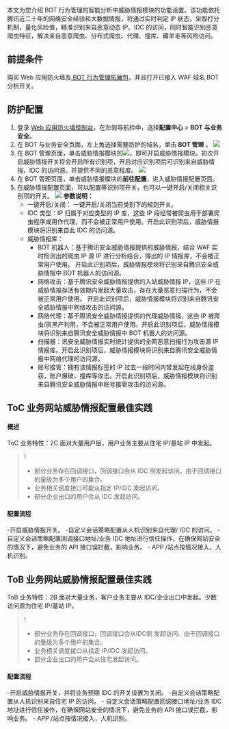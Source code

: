 本文为您介绍 BOT 行为管理的智能分析中威胁情报模块的功能设置。该功能依托腾讯近二十年的网络安全经验和大数据情报，将通过实时判定 IP 状态，采取打分机制，量化风险值，精准识别来自恶意动态 IP、IDC 的访问，同时智能识别恶意爬虫特征，解决来自恶意爬虫、分布式爬虫、代理、撞库、薅羊毛等风险访问。

## 前提条件
购买  Web 应用防火墙及[ BOT 行为管理拓展包](https://cloud.tencent.com/document/product/627/11730#bot-.E8.A1.8C.E4.B8.BA.E7.AE.A1.E7.90.86.E4.BB.B7.E6.A0.BC.E8.AF.B4.E6.98.8E)，并且打开已接入 WAF 域名 BOT 分析开关。

## 防护配置
1. 登录 [Web 应用防火墙控制台](https://console.cloud.tencent.com/guanjia/tea-botconfig)，在左侧导航栏中，选择**配置中心** > **BOT 与业务安全**。
2. 在 BOT 与业务安全页面，左上角选择需要防护的域名，单击 **BOT 管理** 。
![](https://qcloudimg.tencent-cloud.cn/raw/6ebbdba50530929ed734fc9743584008.png)
3. 在 BOT 管理页面，单击威胁情报模块的![](https://qcloudimg.tencent-cloud.cn/raw/f3f8be1cf90fd16cb762064d1bc2bf57.png)，即可开启威胁情报模块。初次开启威胁情报开关将会开启所有识别项，开启对应识别项后可识别来自威胁情报、IDC 的访问源。并提供不同的恶意程度。
![](https://qcloudimg.tencent-cloud.cn/raw/82874ee48b9ddf18339694a99d39ca4c.png)
4. 在 BOT 管理页面，单击威胁情报模块的**前往配置**，进入威胁情报配置页面。
5. 在威胁情报配置页面，可以配置等识别项开关，也可以一键开启/关闭相关识别项的开关。
![](https://qcloudimg.tencent-cloud.cn/raw/86d36aba83426fbb2209f99c6d652ac4.png)
   **参数说明：**
   - 一键开启/关闭：  一键开启/关闭当前类别下的规则开关。
   - IDC 类型：IP 归属于对应类型的 IP 库，这些 IP 段经常被爬虫用于部署爬虫程序或用作代理，而不会被正常用户使用。开启此识别项后，威胁情报模块将识别来自此 IDC 的访问源。
   - 威胁情报库：
     - BOT 机器人：基于腾讯安全威胁情报提供的威胁情报，结合 WAF 实时检测出的爬虫 IP 源 IP 进行分析结合，得出的 IP 情报库，不会被正常用户使用。	开启此识别项后，威胁情报模块将识别来自腾讯安全威胁情报中 BOT 机器人的访问源。
     - 网络攻击：基于腾讯安全威胁情报提供的入站威胁情报 IP，这些 IP 在威胁情报存活有效期内发起大量攻击，存在大量恶意扫描行为，不会被正常用户使用。	开启此识别项后，威胁情报模块将识别来自腾讯安全威胁情报中网络攻击的访问源。
     - 网络代理：基于腾讯安全威胁情报提供的代理威胁情报，这些 IP 被爬虫/灰黑产利用，不会被正常用户使用。开启此识别项后，威胁情报模块将识别来自腾讯安全威胁情报中 BOT 机器人的访问源。
     - 扫描器：讯安全威胁情报实时统计提供的全网恶意扫描行为攻击源 IP 情报库。开启此识别项后，威胁情报模块将识别来自腾讯安全威胁情报中网络代理的访问源。
     - 账号接管：拥有该情报标签的 IP 过去一段时间内曾发起在线身份盗窃，账户爆破，撞库等攻击。开启此识别项后，威胁情报模块将识别来自腾讯安全威胁情报中账号接管攻击的访问源。



## ToC 业务网站威胁情报配置最佳实践
#### 概述
ToC 业务特性：2C 面对大量用户层，用户业务主要从住宅 IP/基站 IP 中发起。
>!
>- 部分业务存在回调接口，回调接口会从 IDC 侧发起访问。由于回调接口的量级为多个用户的集合。
>- 业务相关调度接口可能从指定 IP/IDC 发起访问。
>- 部分企业出口的用户会从 IDC 发起访问。


#### 配置流程
<dx-steps>
-开启威胁情报开关。
-自定义会话策略配置从人机识别来自代理/ IDC 的访问。
-自定义会话策略配置回调接口地址/业务 IDC 地址进行信任操作，在确保网站安全的情况下，避免业务的 API 接口误拦截，影响业务。
- APP /站点按情况接入，人机识别。
</dx-steps>



## ToB 业务网站威胁情报配置最佳实践

ToB 业务特性：2B 面对大量业务，客户业务主要从 IDC/企业出口中发起。少数访问源为住宅 IP/基站 IP。

>!
>- 部分业务存在回调接口，回调接口会从IDC侧 发起访问。由于回调接口的量级为多个用户的集合。
>- 业务相关调度接口从指定 IP/IDC 发起访问。
>- 部分企业出口的用户会从住宅发起访问。


#### 配置流程
<dx-steps>
-开启威胁情报开关，并将业务预期 IDC 的开关设置为关闭。
-自定义会话策略配置从人机识别来自住宅 IP 的访问。
- 自定义会话策略配置回调接口地址/业务 IDC 地址进行信任操作，在确保网站安全的情况下，避免业务的 API 接口误拦截，影响业务。
- APP /站点按情况接入，人机识别。
</dx-steps>




